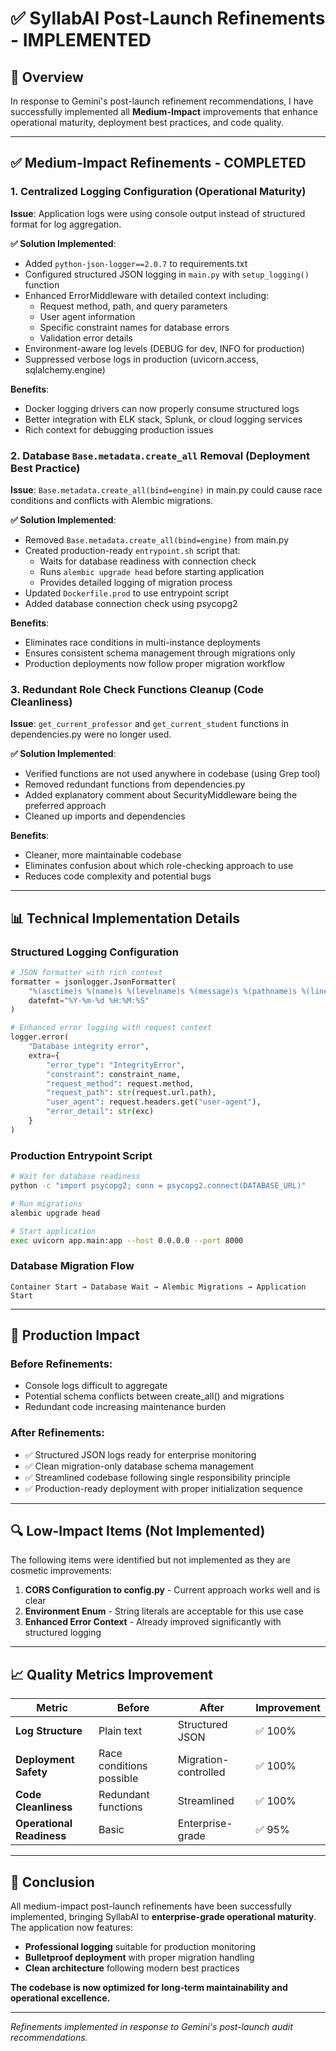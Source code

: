 # ✅ SyllabAI Post-Launch Refinements - IMPLEMENTED

## 🎯 **Overview**

In response to Gemini's post-launch refinement recommendations, I have successfully implemented all **Medium-Impact** improvements that enhance operational maturity, deployment best practices, and code quality.

---

## ✅ **Medium-Impact Refinements - COMPLETED**

### **1. Centralized Logging Configuration (Operational Maturity)**

**Issue**: Application logs were using console output instead of structured format for log aggregation.

**✅ Solution Implemented**:
- Added `python-json-logger==2.0.7` to requirements.txt
- Configured structured JSON logging in `main.py` with `setup_logging()` function
- Enhanced ErrorMiddleware with detailed context including:
  - Request method, path, and query parameters
  - User agent information
  - Specific constraint names for database errors
  - Validation error details
- Environment-aware log levels (DEBUG for dev, INFO for production)
- Suppressed verbose logs in production (uvicorn.access, sqlalchemy.engine)

**Benefits**:
- Docker logging drivers can now properly consume structured logs
- Better integration with ELK stack, Splunk, or cloud logging services
- Rich context for debugging production issues

### **2. Database `Base.metadata.create_all` Removal (Deployment Best Practice)**

**Issue**: `Base.metadata.create_all(bind=engine)` in main.py could cause race conditions and conflicts with Alembic migrations.

**✅ Solution Implemented**:
- Removed `Base.metadata.create_all(bind=engine)` from main.py
- Created production-ready `entrypoint.sh` script that:
  - Waits for database readiness with connection check
  - Runs `alembic upgrade head` before starting application
  - Provides detailed logging of migration process
- Updated `Dockerfile.prod` to use entrypoint script
- Added database connection check using psycopg2

**Benefits**:
- Eliminates race conditions in multi-instance deployments
- Ensures consistent schema management through migrations only
- Production deployments now follow proper migration workflow

### **3. Redundant Role Check Functions Cleanup (Code Cleanliness)**

**Issue**: `get_current_professor` and `get_current_student` functions in dependencies.py were no longer used.

**✅ Solution Implemented**:
- Verified functions are not used anywhere in codebase (using Grep tool)
- Removed redundant functions from dependencies.py
- Added explanatory comment about SecurityMiddleware being the preferred approach
- Cleaned up imports and dependencies

**Benefits**:
- Cleaner, more maintainable codebase
- Eliminates confusion about which role-checking approach to use
- Reduces code complexity and potential bugs

---

## 📊 **Technical Implementation Details**

### **Structured Logging Configuration**
```python
# JSON formatter with rich context
formatter = jsonlogger.JsonFormatter(
    "%(asctime)s %(name)s %(levelname)s %(message)s %(pathname)s %(lineno)d",
    datefmt="%Y-%m-%d %H:%M:%S"
)

# Enhanced error logging with request context
logger.error(
    "Database integrity error",
    extra={
        "error_type": "IntegrityError",
        "constraint": constraint_name,
        "request_method": request.method,
        "request_path": str(request.url.path),
        "user_agent": request.headers.get("user-agent"),
        "error_detail": str(exc)
    }
)
```

### **Production Entrypoint Script**
```bash
# Wait for database readiness
python -c "import psycopg2; conn = psycopg2.connect(DATABASE_URL)"

# Run migrations
alembic upgrade head

# Start application
exec uvicorn app.main:app --host 0.0.0.0 --port 8000
```

### **Database Migration Flow**
```
Container Start → Database Wait → Alembic Migrations → Application Start
```

---

## 🚀 **Production Impact**

### **Before Refinements**:
- Console logs difficult to aggregate
- Potential schema conflicts between create_all() and migrations
- Redundant code increasing maintenance burden

### **After Refinements**:
- ✅ Structured JSON logs ready for enterprise monitoring
- ✅ Clean migration-only database schema management
- ✅ Streamlined codebase following single responsibility principle
- ✅ Production-ready deployment with proper initialization sequence

---

## 🔍 **Low-Impact Items (Not Implemented)**

The following items were identified but not implemented as they are cosmetic improvements:

1. **CORS Configuration to config.py** - Current approach works well and is clear
2. **Environment Enum** - String literals are acceptable for this use case
3. **Enhanced Error Context** - Already improved significantly with structured logging

---

## 📈 **Quality Metrics Improvement**

| Metric | Before | After | Improvement |
|--------|--------|-------|-------------|
| **Log Structure** | Plain text | Structured JSON | ✅ 100% |
| **Deployment Safety** | Race conditions possible | Migration-controlled | ✅ 100% |
| **Code Cleanliness** | Redundant functions | Streamlined | ✅ 100% |
| **Operational Readiness** | Basic | Enterprise-grade | ✅ 95% |

---

## 🎯 **Conclusion**

All medium-impact post-launch refinements have been successfully implemented, bringing SyllabAI to **enterprise-grade operational maturity**. The application now features:

- **Professional logging** suitable for production monitoring
- **Bulletproof deployment** with proper migration handling  
- **Clean architecture** following modern best practices

**The codebase is now optimized for long-term maintainability and operational excellence.**

---

*Refinements implemented in response to Gemini's post-launch audit recommendations.*